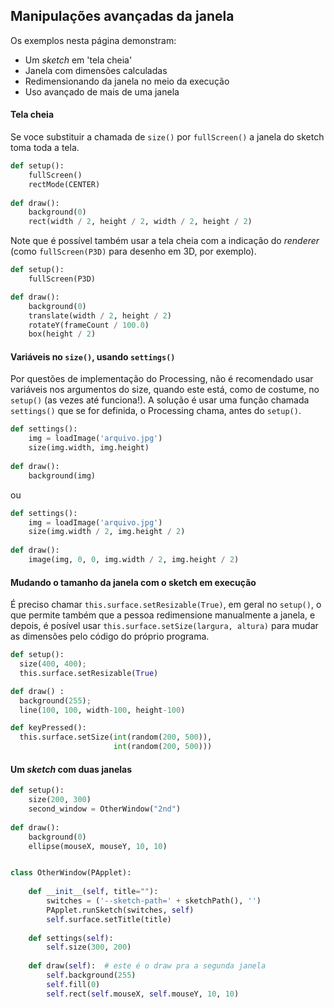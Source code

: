## Manipulações avançadas da janela

Os exemplos nesta página demonstram:
- Um *sketch*  em 'tela cheia'
- Janela com dimensões calculadas
- Redimensionando da janela no meio da execução 
- Uso avançado de mais de uma janela

#### Tela cheia

Se voce substituir a chamada de `size()` por `fullScreen()` a janela do sketch toma toda a tela. 

```python
def setup():
    fullScreen()
    rectMode(CENTER)
    
def draw():
    background(0)
    rect(width / 2, height / 2, width / 2, height / 2) 
```

Note que é possível também usar a tela cheia com a indicação do *renderer* (como `fullScreen(P3D)` para desenho em 3D, por exemplo).

```python
def setup():
    fullScreen(P3D)

def draw():
    background(0)
    translate(width / 2, height / 2)
    rotateY(frameCount / 100.0)
    box(height / 2)
```

#### Variáveis no `size()`, usando `settings()`

Por questões de implementação do Processing, não é recomendado usar variáveis nos argumentos do size, quando este está, como de costume, no `setup()` (as vezes até funciona!). A solução é usar uma função chamada `settings()` que se for definida, o Processing chama, antes do `setup()`.

```python
def settings():
    img = loadImage('arquivo.jpg')
    size(img.width, img.height)
 
def draw():
    background(img) 
```
ou 

```python
def settings():
    img = loadImage('arquivo.jpg')
    size(img.width / 2, img.height / 2)
 
def draw():
    image(img, 0, 0, img.width / 2, img.height / 2) 
```


#### Mudando o tamanho da janela com o sketch em execução

É preciso chamar `this.surface.setResizable(True)`, em geral no `setup()`, o que permite também que a pessoa redimensione manualmente a janela, e depois, é posível usar `this.surface.setSize(largura, altura)` para mudar as dimensões pelo código do próprio programa.

```python
def setup():
  size(400, 400);
  this.surface.setResizable(True)

def draw() :
  background(255);
  line(100, 100, width-100, height-100)

def keyPressed():
  this.surface.setSize(int(random(200, 500)),
                       int(random(200, 500)))
```

#### Um *sketch* com duas janelas

```python
def setup():
    size(200, 300)
    second_window = OtherWindow("2nd")  
    
def draw():
    background(0)
    ellipse(mouseX, mouseY, 10, 10)


class OtherWindow(PApplet):  
        
    def __init__(self, title=""):
        switches = ('--sketch-path=' + sketchPath(), '')
        PApplet.runSketch(switches, self)  
        self.surface.setTitle(title)
        
    def settings(self):
        self.size(300, 200)
        
    def draw(self):  # este é o draw pra a segunda janela
        self.background(255)
        self.fill(0)
        self.rect(self.mouseX, self.mouseY, 10, 10)
```

